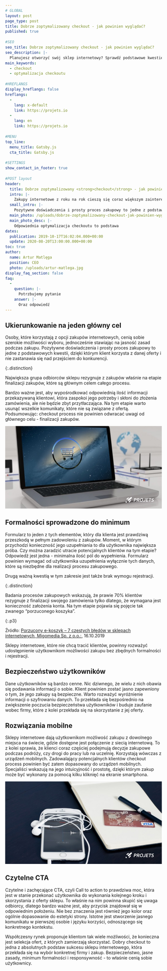 ```yaml
---
# GLOBAL 
layout: post
page_type: post
title: Dobrze zoptymalizowany checkout - jak powinien wyglądać?
published: true

#SEO
seo_title: Dobrze zoptymalizowany checkout - jak powinien wyglądać?
seo_description: |-
  Planujesz otworzyć swój sklep internetowy? Sprawdź podstawowe kwestie. Dowiedz się, jak powinien wyglądać właściwie działający checkout i dlaczego to ważne.
main_keywords:
  - checkout
  - optymalizacja checkoutu

#HREFLANGS
display_hreflangs: false
hreflangs:
  -
    lang: x-default
    link: https://projets.io
  -
    lang: en
    link: https://projets.io

#MENU 
top_line:
  menu_title: Gatsby.js
  cta_title: Gatsby.js

#SETTINGS
show_contact_in_footer: true

#POST layout
header: 
  title: Dobrze zoptymalizowany <strong>checkout</strong> - jak powinien wyglądać?
  intro: |-
    Zakupy internetowe z roku na rok cieszą się coraz większym zainteresowaniem klientów. Dzięki nim można zaoszczędzić swój czas, nie wychodząc z domu. Osoby, które korzystają z opcji zakupów internetowych, cenią sobie szerokie możliwości wyboru, jednocześnie stawiając na jasność zasad podczas zakupu. Pozytywne doświadczenia i prosty proces zakupowy to jedne z podstawowych kwestii, dzięki którym klient korzysta z danej oferty i nie zastanawia się nad przejściem do konkurencji. 
  small_intro: |-
    Pozytywne doświadczenia i prosty proces zakupowy to jedne z podstawowych kwestii, dzięki którym klient korzysta z danej oferty i nie zastanawia się nad przejściem do konkurencji. 
  main_photo: /uploads/dobrze-zoptymalizowany-checkout-jak-powinien-wygladac-01.jpg
  main_photo_desc: |-
    Odpowiednia optymalizacja checkoutu to podstawa
dates:
  publication: 2019-10-17T16:02:04.000+00:00
  update: 2020-08-20T13:00:00.000+00:00
toc: true
author:
  name: Artur Matlęga
  position: CEO
  photo: /uploads/artur-matlega.jpg
display_faq_section: false
faq:
  -
    question: |-
      Potrzbujemy pytanie
    answer: |-
      Oraz odpowiedź
---
```

## Ukierunkowanie na jeden główny cel

Osoby, które korzystają z opcji zakupów internetowych, cenią sobie szerokie możliwości wyboru, jednocześnie stawiając na jasność zasad podczas zakupu. Pozytywne doświadczenia i prosty proces zakupowy to jedne z podstawowych kwestii, dzięki którym klient korzysta z danej oferty i nie zastanawia się nad przejściem do konkurencji. 

{:.distinction}

Największa grupa odbiorców sklepu rezygnuje z zakupów właśnie na etapie finalizacji zakupów, które są głównym celem całego procesu.

Bardzo ważne jest, aby wypośrodkować odpowiednią ilość informacji przekazywaną klientowi, która zaspokoi jego potrzeby i skłoni do złożenia zamówienia, ale nie będzie zbyt przytłaczająca. Na tym etapie warto usunąć wszelkie komunikaty, które nie są związane z ofertą. Podsumowując: checkout process nie powinien odwracać uwagi od głównego celu - finalizacji zakupów.

![Nie wolno odwracać uwagi od głównego celu - finalizacji zakupów](/uploads/dobrze-zoptymalizowany-checkout-jak-powinien-wygladac-02.jpg)

## Formalności sprowadzone do minimum

Formularz to jeden z tych elementów, który dla klienta jest prawdziwą przeszkodą w pełnym zadowoleniu z zakupów. Moment, w którym przychodzi konieczność jego uzupełniania to dla użytkownika największa próba. Czy można zaradzić utracie potencjalnych klientów na tym etapie? Odpowiedź jest jedna - minimalna ilość pól do wypełnienia. Formularz powinien wymagać od użytkownika uzupełnienia wyłącznie tych danych, które są niezbędne dla realizacji procesu zakupowego. 

Drugą ważną kwestią w tym zakresie jest także brak wymogu rejestracji. 

{:.distinction}

Badania procesów zakupowych wskazują, że prawie 70% klientów rezygnuje z finalizacji swojego zamówienia tylko dlatego, że wymagana jest konieczność założenia konta. Na tym etapie pojawia się pojęcie tak zwanego “porzuconego koszyka”.

{:.p3}

Źródło: [Porzucony e-koszyk – 7 częstych błędów w sklepach internetowych, Migomedia Sp. z o.o.:](https://www.migomedia.pl/porzucony-e-koszyk-7-czestych-bledow-w-sklepach-internetowych), 16.10.2019

Sklepy internetowe, które nie chcą tracić klientów, powinny rozważyć udostępnienie użytkownikom możliwości zakupu bez zbędnych formalności i rejestracji.

## Bezpieczeństwo użytkowników

Dane użytkowników są bardzo cenne. Nic dziwnego, że wielu z nich obawia się podawania informacji o sobie. Klient powinien zostać jasno zapewniony o tym, że jego zakupy są bezpieczne. Warto rozważyć wyróżnienie informacji o szyfrowaniu danych. To przekłada się bezpośrednio na zwiększenie poczucia bezpieczeństwa użytkowników i buduje zaufanie wobec firmy, które z kolei przekłada się na skorzystanie z jej oferty. 

## Rozwiązania mobilne

Sklepy internetowe dają użytkownikom możliwość zakupu z dowolnego miejsca na świecie, gdzie dostępne jest połączenie z siecią internetową. To z kolei sprawia, że klienci coraz częściej podejmują decyzje zakupowe podczas podróży, czy drogi do pracy lub na uczelnię. Korzystają wówczas z urządzeń mobilnych. Zadowalający potencjalnych klientów checkout process powinien być zatem dopasowany do urządzeń mobilnych. Specjaliści wskazują na jego intuicyjność i prostotę, dzięki którym zakup może być wykonany za pomocą kilku kliknięć na ekranie smartphona. 

![Rozwiązania mobilne](/uploads/dobrze-zoptymalizowany-checkout-jak-powinien-wygladac-03.jpg)

## Czytelne CTA

Czytelne i zachęcające CTA, czyli Call to action to prawdziwa moc, która jest w stanie przekonać użytkownika do wykonania kolejnego kroku i skorzystania z oferty sklepu. To właśnie na nim powinna skupić się uwaga odbiorcy, dlatego bardzo ważne jest, aby przycisk znajdował się w odpowiednim położeniu. Nie bez znaczenia jest również jego kolor oraz ogólnie dopasowanie do estetyki strony. Istotne jest stworzenie jasnego komunikatu w pierwszej osobie i języku korzyści, odnoszącego się konkretnego kontekstu. 

Współczesny rynek proponuje klientom tak wiele możliwości, że konieczna jest selekcja ofert, z których zamierzają skorzystać. Dobry checkout to jedna z absolutnych podstaw sukcesu sklepu internetowego, która przekłada się na wybór konkretnej firmy i zakup. Bezpieczeństwo, jasne zasady, minimum formalności i responsywność - to właśnie cenią sobie użytkownicy.